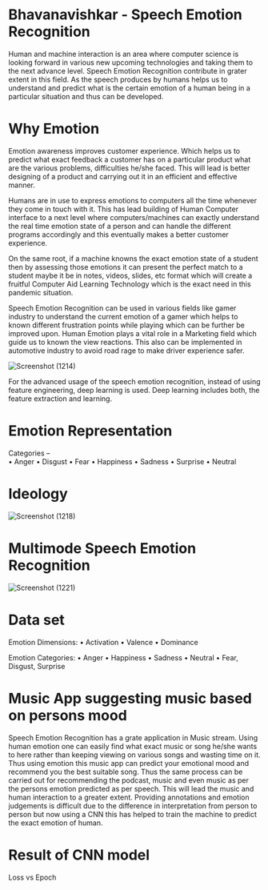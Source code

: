 # Bhavanavishkar - Speech Emotion Recognition
   Human and machine interaction is an area where computer science is looking forward in various new upcoming technologies and taking them to the next advance level. Speech Emotion Recognition contribute in grater extent in this field. As the speech produces by humans helps us to understand and predict what is the certain emotion of a human being in a particular situation and thus can be developed.

# Why Emotion   
  Emotion awareness improves customer experience. Which helps us to predict what exact feedback a customer has on a particular product what are the various problems, difficulties he/she faced. This will lead is better designing of a product and carrying out it in an efficient and effective manner. 
 
 Humans are in use to express emotions to computers all the time whenever they come in touch with it. This has lead building of Human Computer interface to a next level where computers/machines can exactly understand the  real time  emotion state of a person and can handle the different programs accordingly and this eventually makes a better customer experience.
  
  On the same root, if a machine knowns the exact emotion state of a student then by assessing those emotions it can present the perfect match to a student maybe it be in notes, videos, slides, etc format which will create a fruitful Computer Aid Learning Technology which is the exact need in this pandemic situation.
  
 Speech Emotion Recognition can be used in various fields like gamer industry to understand the current emotion of a gamer which helps to known different frustration points while playing which can be further be improved upon. Human Emotion plays a vital role in a Marketing field which guide us to known the view reactions. This also can be implemented in automotive industry to avoid road rage  to make driver experience safer.

 
![Screenshot (1214)](https://user-images.githubusercontent.com/64628671/90512479-db053500-e17b-11ea-92cf-3877f01986bd.png)

For the advanced usage of the speech emotion recognition, instead of using feature engineering, deep learning is used. Deep learning includes both, the feature extraction and learning.

# Emotion Representation 
 Categories –    
•	Anger
•	Disgust
•	Fear
•	Happiness
•	Sadness
•	Surprise
•	Neutral

# Ideology
![Screenshot (1218)](https://user-images.githubusercontent.com/64628671/90513339-1d7b4180-e17d-11ea-9a02-9fd85eb7a654.png)

# Multimode Speech Emotion Recognition
![Screenshot (1221)](https://user-images.githubusercontent.com/64628671/90513550-72b75300-e17d-11ea-9227-35d8e934cedf.png)

# Data set
Emotion Dimensions:
•	Activation
•	Valence
•	Dominance


Emotion Categories:
•	Anger
•	Happiness
•	Sadness
•	Neutral
•	Fear, Disgust, Surprise

# Music App suggesting music based on persons mood 

   Speech Emotion Recognition has a grate application in Music stream. Using human emotion one can easily find what exact music or song he/she wants to here rather than keeping viewing on various songs and wasting time on it. Thus using emotion this music app can predict your emotional mood and recommend you the best suitable song. Thus the same process can be carried out for recommending the podcast, music and even music as per the persons emotion predicted as per speech. This will lead the music and human interaction to a greater extent. Providing annotations and emotion judgements is difficult due to the difference in interpretation from person to person but now using a CNN this has helped to train the machine to predict the exact emotion of human. 
   
# Result of CNN model
   Loss vs Epoch
   









